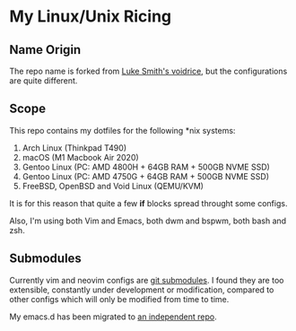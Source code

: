 # My Linux/Unix Ricing

## Name Origin
The repo name is forked from [Luke Smith's voidrice](https://github.com/LukeSmithxyz/voidrice), but the configurations are quite different.

## Scope
This repo contains my dotfiles for the following \*nix systems:
1. Arch Linux (Thinkpad T490)
2. macOS (M1 Macbook Air 2020)
3. Gentoo Linux (PC: AMD 4800H + 64GB RAM + 500GB NVME SSD)
4. Gentoo Linux (PC: AMD 4750G + 64GB RAM + 500GB NVME SSD)
5. FreeBSD, OpenBSD and Void Linux (QEMU/KVM)

It is for this reason that quite a few **if** blocks spread throught some configs.

Also, I'm using both Vim and Emacs, both dwm and bspwm, both bash and zsh.

## Submodules
Currently vim and neovim configs are [git submodules](https://git-scm.com/book/en/v2/Git-Tools-Submodules). I found they are too extensible, constantly under development or modification, compared to other configs which will only be modified from time to time.

My emacs.d has been migrated to [an independent repo](https://github.com/Linerre/emacs.d).
